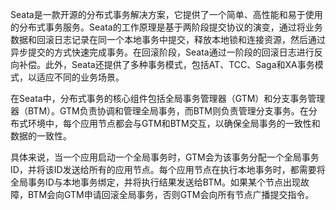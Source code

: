 Seata是一款开源的分布式事务解决方案，它提供了一个简单、高性能和易于使用的分布式事务服务。Seata的工作原理是基于两阶段提交协议的演变，通过将业务数据和回滚日志记录在同一个本地事务中提交，释放本地锁和连接资源，然后通过异步提交的方式快速完成事务。在回滚阶段，Seata通过一阶段的回滚日志进行反向补偿。此外，Seata还提供了多种事务模式，包括AT、TCC、Saga和XA事务模式，以适应不同的业务场景。

在Seata中，分布式事务的核心组件包括全局事务管理器（GTM）和分支事务管理器（BTM）。GTM负责协调和管理全局事务，而BTM则负责管理分支事务。在分布式环境中，每个应用节点都会与GTM和BTM交互，以确保全局事务的一致性和数据的一致性。

具体来说，当一个应用启动一个全局事务时，GTM会为该事务分配一个全局事务ID，并将该ID发送给所有的应用节点。每个应用节点在执行本地事务时，都需要将全局事务ID与本地事务绑定，并将执行结果发送给BTM。如果某个节点出现故障，BTM会向GTM申请回滚全局事务，否则GTM会向所有节点广播提交指令。

